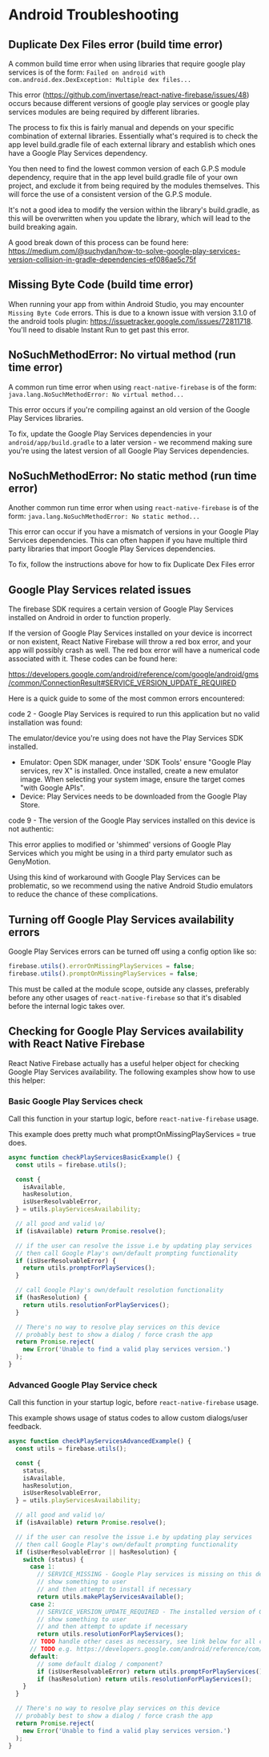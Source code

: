 # Android Troubleshooting

## Duplicate Dex Files error (build time error)

A common build time error when using libraries that require google play services is of the form:
`Failed on android with com.android.dex.DexException: Multiple dex files...`

This error (https://github.com/invertase/react-native-firebase/issues/48) occurs because different versions of google play services or google play services modules are being required by different libraries.

The process to fix this is fairly manual and depends on your specific combination of external libraries. Essentially what's required is to check the app level build.gradle file of each external library and establish which ones have a Google Play Services dependency.

You then need to find the lowest common version of each G.P.S module dependency, require that in the app level build.gradle file of your own project, and exclude it from being required by the modules themselves. This will force the use of a consistent version of the G.P.S module.

It's not a good idea to modify the version within the library's build.gradle, as this will be overwritten when you update the library, which will lead to the build breaking again.

A good break down of this process can be found here:
https://medium.com/@suchydan/how-to-solve-google-play-services-version-collision-in-gradle-dependencies-ef086ae5c75f

## Missing Byte Code (build time error)

When running your app from within Android Studio, you may encounter `Missing Byte Code` errors.  This is due to a known issue with version 3.1.0 of the android tools plugin: https://issuetracker.google.com/issues/72811718.  You'll need to disable Instant Run to get past this error.

## NoSuchMethodError: No virtual method (run time error)

A common run time error when using `react-native-firebase` is of the form:
`java.lang.NoSuchMethodError: No virtual method...`

This error occurs if you're compiling against an old version of the Google Play Services libraries.

To fix, update the Google Play Services dependencies in your `android/app/build.gradle` to a later version - we recommend making sure you're using the latest version of all Google Play Services dependencies.

## NoSuchMethodError: No static method (run time error)

Another common run time error when using `react-native-firebase` is of the form:
`java.lang.NoSuchMethodError: No static method...`

This error can occur if you have a mismatch of versions in your Google Play Services dependencies.  This can often happen if you have multiple third party libraries that import Google Play Services dependencies.

To fix, follow the instructions above for how to fix Duplicate Dex Files error

## Google Play Services related issues

The firebase SDK requires a certain version of Google Play Services installed on Android in order to function properly.

If the version of Google Play Services installed on your device is incorrect or non existent, React Native Firebase will throw a red box error, and your app will possibly crash as well. The red box error will have a numerical code associated with it. These codes can be found here:

 https://developers.google.com/android/reference/com/google/android/gms/common/ConnectionResult#SERVICE_VERSION_UPDATE_REQUIRED

Here is a quick guide to some of the most common errors encountered:

code 2 -  Google Play Services is required to run this application but no valid installation was found:

The emulator/device you're using does not have the Play Services SDK installed.

- Emulator: Open SDK manager, under 'SDK Tools' ensure "Google Play services, rev X" is installed. Once installed,
create a new emulator image. When selecting your system image, ensure the target comes "with Google APIs".
- Device: Play Services needs to be downloaded from the Google Play Store.

code 9 - The version of the Google Play services installed on this device is not authentic:

This error applies to modified or 'shimmed' versions of Google Play Services which you might be using in a third
party emulator such as GenyMotion.

Using this kind of workaround with Google Play Services can be problematic, so we
recommend using the native Android Studio emulators to reduce the chance of these complications.

## Turning off Google Play Services availability errors

Google Play Services errors can be turned off using a config option like so:

```javascript
firebase.utils().errorOnMissingPlayServices = false;
firebase.utils().promptOnMissingPlayServices = false;
```

This must be called at the module scope, outside any classes, preferably before any other usages of `react-native-firebase` so that it's disabled before the internal logic takes over.

## Checking for Google Play Services availability with React Native Firebase

React Native Firebase actually has a useful helper object for checking Google Play Services availability.  The following examples show how to use this helper:

### Basic Google Play Services check

Call this function in your startup logic, before `react-native-firebase` usage.

This example does pretty much what promptOnMissingPlayServices = true does.

```javascript
async function checkPlayServicesBasicExample() {
  const utils = firebase.utils();

  const {
    isAvailable,
    hasResolution,
    isUserResolvableError,
  } = utils.playServicesAvailability;

  // all good and valid \o/
  if (isAvailable) return Promise.resolve();

  // if the user can resolve the issue i.e by updating play services
  // then call Google Play's own/default prompting functionality
  if (isUserResolvableError) {
    return utils.promptForPlayServices();
  }

  // call Google Play's own/default resolution functionality
  if (hasResolution) {
    return utils.resolutionForPlayServices();
  }

  // There's no way to resolve play services on this device
  // probably best to show a dialog / force crash the app
  return Promise.reject(
    new Error('Unable to find a valid play services version.')
  );
}
```

### Advanced Google Play Service check

Call this function in your startup logic, before `react-native-firebase` usage.

This example shows usage of status codes to allow custom dialogs/user feedback.

```javascript
async function checkPlayServicesAdvancedExample() {
  const utils = firebase.utils();

  const {
    status,
    isAvailable,
    hasResolution,
    isUserResolvableError,
  } = utils.playServicesAvailability;

  // all good and valid \o/
  if (isAvailable) return Promise.resolve();

  // if the user can resolve the issue i.e by updating play services
  // then call Google Play's own/default prompting functionality
  if (isUserResolvableError || hasResolution) {
    switch (status) {
      case 1:
        // SERVICE_MISSING - Google Play services is missing on this device.
        // show something to user
        // and then attempt to install if necessary
        return utils.makePlayServicesAvailable();
      case 2:
        // SERVICE_VERSION_UPDATE_REQUIRED - The installed version of Google Play services is out of date.
        // show something to user
        // and then attempt to update if necessary
        return utils.resolutionForPlayServices();
      // TODO handle other cases as necessary, see link below for all codes and descriptions
      // TODO e.g. https://developers.google.com/android/reference/com/google/android/gms/common/ConnectionResult#SERVICE_VERSION_UPDATE_REQUIRED
      default:
        // some default dialog / component?
        if (isUserResolvableError) return utils.promptForPlayServices();
        if (hasResolution) return utils.resolutionForPlayServices();
    }
  }

  // There's no way to resolve play services on this device
  // probably best to show a dialog / force crash the app
  return Promise.reject(
    new Error('Unable to find a valid play services version.')
  );
}
```
